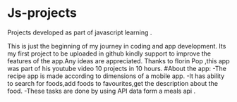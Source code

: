 # Js-projects
Projects developed as part of javascript learning .

This is just the beginning of my journey in coding and app development.
Its my first project to be uploaded in github kindly support to improve the features of the app.Any ideas are appreciated.
Thanks to florin Pop ,this app was part of his youtube video 10 projects in 10 hours.
#About the app:
-The recipe app is made according to dimensions of a mobile app.
-It has ability to search for foods,add foods to favourites,get the description about the food.
-These tasks are done by using API data form a meals api .

